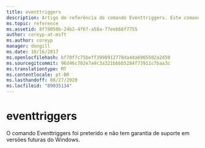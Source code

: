 ```yaml
---
title: eventtriggers
description: Artigo de referência do comando Eventtriggers. Este comando foi preterido e não tem garantia de suporte em versões futuras do Windows.
ms.topic: reference
ms.assetid: 8f78050b-24b2-4f67-a58a-77eeb66f7755
author: coreyp-at-msft
ms.author: coreyp
manager: dongill
ms.date: 10/16/2017
ms.openlocfilehash: bf70f7c75beff3990912778da4da6965502a2d58
ms.sourcegitcommit: 96d46c702e7a9c3a321bbbb5284f73911c7baa3c
ms.translationtype: MT
ms.contentlocale: pt-BR
ms.lasthandoff: 08/27/2020
ms.locfileid: "89035134"
---
```

# <a name="eventtriggers"></a>eventtriggers

O comando Eventtriggers foi preterido e não tem garantia de suporte em versões futuras do Windows.